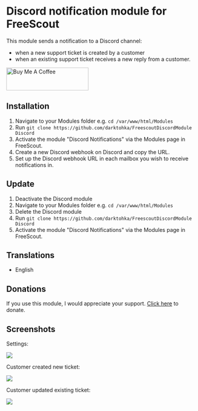 # Discord notification module for FreeScout

This module sends a notification to a Discord channel:
- when a new support ticket is created by a customer
- when an existing support ticket receives a new reply from a customer.

<a href="https://buymeacoffee.com/darktohka" target="_blank"><img src="https://cdn.buymeacoffee.com/buttons/v2/default-orange.png" alt="Buy Me A Coffee" height="60" style="height: 60px !important;width: 217px !important;" ></a>

## Installation

1. Navigate to your Modules folder e.g. `cd /var/www/html/Modules`
2. Run `git clone https://github.com/darktohka/FreescoutDiscordModule Discord`
3. Activate the module "Discord Notifications" via the Modules page in FreeScout.
4. Create a new Discord webhook on Discord and copy the URL.
5. Set up the Discord webhook URL in each mailbox you wish to receive notifications in.

## Update

1. Deactivate the Discord module
2. Navigate to your Modules folder e.g. `cd /var/www/html/Modules`
3. Delete the Discord module
4. Run `git clone https://github.com/darktohka/FreescoutDiscordModule Discord`
5. Activate the module "Discord Notifications" via the Modules page in FreeScout.

## Translations

- English

## Donations

If you use this module, I would appreciate your support.
[Click here](https://buymeacoffee.com/darktohka) to donate.

## Screenshots

Settings:

<img src="https://i.imgur.com/Ik6zKZS.png" />

Customer created new ticket:

<img src="https://i.imgur.com/9Q4iXje.png" />

Customer updated existing ticket:

<img src="https://i.imgur.com/Uvs6zNQ.png" />

